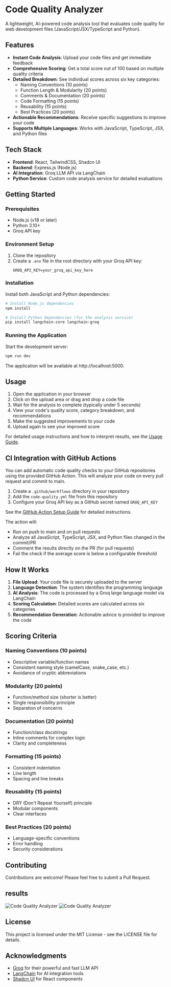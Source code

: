# Code Quality Analyzer

A lightweight, AI-powered code analysis tool that evaluates code quality for web development files (JavaScript/JSX/TypeScript and Python).


## Features

- **Instant Code Analysis**: Upload your code files and get immediate feedback
- **Comprehensive Scoring**: Get a total score out of 100 based on multiple quality criteria
- **Detailed Breakdown**: See individual scores across six key categories:
  - Naming Conventions (10 points)
  - Function Length & Modularity (20 points)
  - Comments & Documentation (20 points)
  - Code Formatting (15 points)
  - Reusability (15 points)
  - Best Practices (20 points)
- **Actionable Recommendations**: Receive specific suggestions to improve your code
- **Supports Multiple Languages**: Works with JavaScript, TypeScript, JSX, and Python files

## Tech Stack

- **Frontend**: React, TailwindCSS, Shadcn UI
- **Backend**: Express.js (Node.js)
- **AI Integration**: Groq LLM API via LangChain
- **Python Service**: Custom code analysis service for detailed evaluations

## Getting Started

### Prerequisites

- Node.js (v18 or later)
- Python 3.10+ 
- Groq API key

### Environment Setup

1. Clone the repository
2. Create a `.env` file in the root directory with your Groq API key:
   ```
   GROQ_API_KEY=your_groq_api_key_here
   ```

### Installation

Install both JavaScript and Python dependencies:

```bash
# Install Node.js dependencies
npm install

# Install Python dependencies (for the analysis service)
pip install langchain-core langchain-groq
```

### Running the Application

Start the development server:

```bash
npm run dev
```

The application will be available at http://localhost:5000.

## Usage

1. Open the application in your browser
2. Click on the upload area or drag and drop a code file
3. Wait for the analysis to complete (typically under 5 seconds)
4. View your code's quality score, category breakdown, and recommendations
5. Make the suggested improvements to your code
6. Upload again to see your improved score

For detailed usage instructions and how to interpret results, see the [Usage Guide](docs/usage-guide.md).

## CI Integration with GitHub Actions

You can add automatic code quality checks to your GitHub repositories using the provided GitHub Action. This will analyze your code on every pull request and commit to main.

1. Create a `.github/workflows` directory in your repository
2. Add the `code-quality.yml` file from this repository
3. Configure your Groq API key as a GitHub secret named `GROQ_API_KEY`

See the [GitHub Action Setup Guide](docs/github-action-setup.md) for detailed instructions.

The action will:
- Run on push to main and on pull requests
- Analyze all JavaScript, TypeScript, JSX, and Python files changed in the commit/PR
- Comment the results directly on the PR (for pull requests)
- Fail the check if the average score is below a configurable threshold

## How It Works

1. **File Upload**: Your code file is securely uploaded to the server
2. **Language Detection**: The system identifies the programming language
3. **AI Analysis**: The code is processed by a Groq large language model via LangChain
4. **Scoring Calculation**: Detailed scores are calculated across six categories
5. **Recommendation Generation**: Actionable advice is provided to improve the code

## Scoring Criteria

### Naming Conventions (10 points)
- Descriptive variable/function names
- Consistent naming style (camelCase, snake_case, etc.)
- Avoidance of cryptic abbreviations

### Modularity (20 points)
- Function/method size (shorter is better)
- Single responsibility principle
- Separation of concerns

### Documentation (20 points)
- Function/class docstrings
- Inline comments for complex logic
- Clarity and completeness

### Formatting (15 points)
- Consistent indentation
- Line length
- Spacing and line breaks

### Reusability (15 points)
- DRY (Don't Repeat Yourself) principle
- Modular components
- Clear interfaces

### Best Practices (20 points)
- Language-specific conventions
- Error handling
- Security considerations

## Contributing

Contributions are welcome! Please feel free to submit a Pull Request.

## results

![Code Quality Analyzer](result1.png)
![Code Quality Analyzer](result2.png)

## License

This project is licensed under the MIT License - see the LICENSE file for details.

## Acknowledgments

- [Groq](https://groq.com/) for their powerful and fast LLM API
- [LangChain](https://langchain.com/) for AI integration tools
- [Shadcn UI](https://ui.shadcn.com/) for React components
